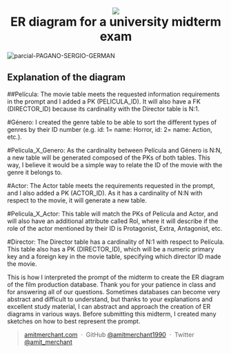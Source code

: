
<h1 align="center">
  <br>
  <a href="https://www.linkedin.com/in/gerhpagano/"><img src="https://www.ceteris.ag/fileadmin/user_upload/Dateien_Ceteris/Bilder/Illustrationen/Ceteris_Technologien_RGB_Azure_SQL_Database.png" style='max-height: 200px;'>
</a>
  <br>
  ER diagram for a university midterm exam
  <br>
</h1>

![parcial-PAGANO-SERGIO-GERMAN](https://user-images.githubusercontent.com/80891761/235391922-5d09028e-902c-4ff9-b746-c97e94b7ed86.png)



## Explanation of the diagram


##Película: The movie table meets the requested information requirements in the prompt and I added a PK (PELICULA_ID). It will also have a FK (DIRECTOR_ID) because its cardinality with the Director table is N:1.

#Género: I created the genre table to be able to sort the different types of genres by their ID number (e.g. id: 1= name: Horror, id: 2= name: Action, etc.).

#Pelicula_X_Genero: As the cardinality between Película and Género is N:N, a new table will be generated composed of the PKs of both tables. This way, I believe it would be a simple way to relate the ID of the movie with the genre it belongs to.

#Actor: The Actor table meets the requirements requested in the prompt, and I also added a PK (ACTOR_ID). As it has a cardinality of N:N with respect to the movie, it will generate a new table.

#Pelicula_X_Actor: This table will match the PKs of Película and Actor, and will also have an additional attribute called Rol, where it will describe if the role of the actor mentioned by their ID is Protagonist, Extra, Antagonist, etc.

#Director: The Director table has a cardinality of N:1 with respect to Película. This table also has a PK (DIRECTOR_ID), which will be a numeric primary key and a foreign key in the movie table, specifying which director ID made the movie.

This is how I interpreted the prompt of the midterm to create the ER diagram of the film production database. Thank you for your patience in class and for answering all of our questions. Sometimes databases can become very abstract and difficult to understand, but thanks to your explanations and excellent study material, I can abstract and approach the creation of ER diagrams in various ways. Before submitting this midterm, I created many sketches on how to best represent the prompt.













> [amitmerchant.com](https://www.amitmerchant.com) &nbsp;&middot;&nbsp;
> GitHub [@amitmerchant1990](https://github.com/amitmerchant1990) &nbsp;&middot;&nbsp;
> Twitter [@amit_merchant](https://twitter.com/amit_merchant)

